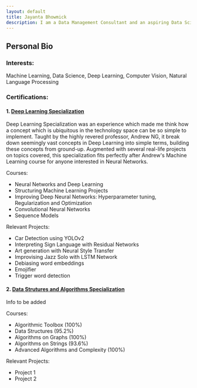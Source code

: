 ```yaml
---
layout: default
title: Jayanta Bhowmick
description: I am a Data Management Consultant and an aspiring Data Scientist. I am currently applying for Master's in Computer Science for Fall '19.
---
```


## **Personal Bio**

### **Interests:** 
Machine Learning, Data Science, Deep Learning, Computer Vision, Natural Language Processing

### **Certifications:**
#### **1. <a href="https://www.coursera.org/account/accomplishments/specialization/TUC5PDD83AYS" target="_blank">Deep Learning Specialization</a>**
Deep Learning Specialization was an experience which made me think how a concept which is ubiquitous in the technology space can be so simple to implement. Taught by the highly revered professor, Andrew NG, it break down seemingly vast concepts in Deep Learning into simple terms, building these concepts from ground-up. Augmented with several real-life projects on topics covered, this specialization fits perfectly after Andrew's Machine Learning course for anyone interested in Neural Networks. 

Courses: 
* Neural Networks and Deep Learning
* Structuring Machine Learning Projects
* Improving Deep Neural Networks: Hyperparameter tuning, Regularization and Optimization
* Convolutional Neural Networks
* Sequence Models

Relevant Projects:
* Car Detection using YOLOv2
* Interpreting Sign Language with Residual Networks
* Art generation with Neural Style Transfer
* Improvising Jazz Solo with LSTM Network
* Debiasing word embeddings
* Emojifier
* Trigger word detection

#### **2. [Data Strutures and Algorithms Specialization](https://www.coursera.org/account/accomplishments/specialization/9YX2CMYFYG7Y)**
Info to be added

Courses: 
* Algorithmic Toolbox (100%)
* Data Structures (95.2%)
* Algorithms on Graphs (100%)
* Algorithms on Strings (93.6%)
* Advanced Algorithms and Complexity (100%)

Relevant Projects:
* Project 1
* Project 2
